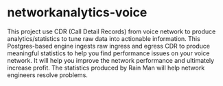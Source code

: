 # networkanalytics-voice
This project use CDR (Call Detail Records) from voice network to produce analytics/statistics to tune raw data into actionable information.
This Postgres-based engine ingests raw ingress and egress CDR to produce meaningful statistics to help you find performance issues on your voice network. It will help you improve the network performance and ultimately increase profit.
The statistics produced by Rain Man will help network engineers resolve problems.
